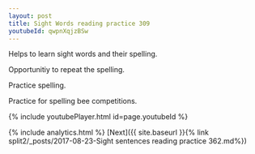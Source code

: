```yaml
---
layout: post
title: Sight Words reading practice 309
youtubeId: qwpnXqjzBSw
---
```

 
 
Helps to learn sight words and their spelling.

Opportunitiy to repeat the spelling. 

Practice spelling. 
 
Practice for spelling bee competitions. 
 
{% include youtubePlayer.html id=page.youtubeId %}
 
 
{% include analytics.html %} 
[Next]({{ site.baseurl }}{% link  split2/_posts/2017-08-23-Sight sentences reading practice 362.md%})
 
